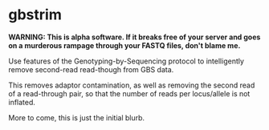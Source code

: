gbstrim
=======

**WARNING: This is alpha software. If it breaks free of your server and goes on
  a murderous rampage through your FASTQ files, don't blame me.**

Use features of the Genotyping-by-Sequencing protocol to intelligently remove
second-read read-though from GBS data.

This removes adaptor contamination, as well as removing the second read of a
read-through pair, so that the number of reads per locus/allele is not
inflated.


More to come, this is just the initial blurb.
